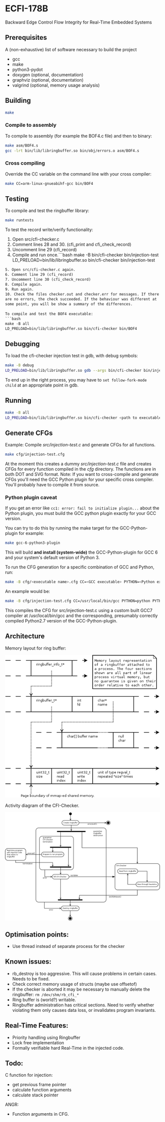 # ECFI-178B
Backward Edge Control Flow Integrity for Real-Time Embedded Systems

## Prerequisites
A (non-exhaustive) list of software necessary to build the project

- gcc
- make
- python3-pydot
- doxygen (optional, documentation)
- graphviz (optional, documentation)
- valgrind (optional, memory usage analysis)

## Building
```bash
make
```

### Compile to assembly ###
To compile to assembly (for example the BOF4.c file) and then to binary:
```bash
make asm/BOF4.s
gcc -lrt bin/lib/libringbuffer.so bin/obj/errors.o asm/BOF4.s
```

### Cross compiling
Override the CC variable on the command line with your cross compiler:
```bash
make CC=arm-linux-gnueabihf-gcc bin/BOF4
```

## Testing
To compile and test the ringbuffer library:
```bash
make runtests
```
To test the record write/verify functionality:
1. Open src/cfi-checker.c
2. Comment lines 28 and 30. (cfi_print and cfi_check_record)
3. Uncomment line 29 (cfi_record)
4. Compile and run once.```bash
make -B bin/cfi-checker bin/injection-test
LD_PRELOAD=bin/lib/libringbuffer.so bin/cfi-checker bin/injection-test
```
5. Open src/cfi-checker.c again.
6. Comment line 29 (cfi_record)
7. Uncomment line 30 (cfi_check_record)
8. Compile again.
9. Run again.
10. Check the files checker.out and checker.err for messages. If there are no errors, the check succeeded. If the behaviour was different at some point, you will be show a summary of the differences.

To compile and test the BOF4 executable:
```bash
make -B all
LD_PRELOAD=bin/lib/libringbuffer.so bin/cfi-checker bin/BOF4
```

## Debugging
To load the cfi-checker injection test in gdb, with debug symbols:
```bash
make -B debug 
LD_PRELOAD=bin/lib/libringbuffer.so gdb --args bin/cfi-checker bin/injection-test
```
To end up in the right process, you may have to `set follow-fork-mode child` at an appropriate point in gdb.

## Running
```bash
make -B all
LD_PRELOAD=bin/lib/libringbuffer.so bin/cfi-checker <path to executable>
```

## Generate CFGs ##
Example: Compile _src/injection-test.c_ and generate CFGs for all functions.
```bash
make cfg/injection-test.cfg
```
At the moment this creates a dummy _src/injection-test.c_ file and creates CFGs for every function compiled in the _cfg_ directory. The functions are in both DOT and SVG format.
Note: If you want to cross-compile and generate CFGs you'll need the GCC Python plugin for your specific cross compiler. You'll probably have to compile it from source.

### Python plugin caveat ###
If you get an error like `cc1: error: fail to initialize plugin...` about the Python plugin, you must build the GCC python plugin exactly for your GCC version.

You can try to do this by running the make target for the GCC-Python-plugin for example:
```bash
make gcc-6-python3-plugin
```
This will build **and install (system-wide)** the GCC-Python-plugin for GCC 6 and your system's default version of Python 3.

To run the CFG generation for a specific combination of GCC and Python, run:
```bash
make -B cfg/<executable name>.cfg CC=<GCC executable> PYTHON=<Python executable> PYTHONPATH=<GCC's plugin directory>/\${PYTHON}
```
An example would be:
```bash
make -B cfg/injection-test.cfg CC=/usr/local/bin/gcc PYTHON=python PYTHONPATH=/usr/local/lib/gcc/x86_64-pc-linux-gnu/7.0.0/plugin/\${PYTHON}
```
This compiles the CFG for src/injection-test.c using a custom built GCC7 compiler at /usr/local/bin/gcc and the corresponding, presumably correctly compiled Python2.7 version of the GCC-Python-plugin.

## Architecture ##
Memory layout for ring buffer:

![Please read include/ringbuffer.h if you cannot see this picture.](doc/diagrams/ringbuffer_memory.png "The memory layout of a ringbuffer in use.")

Activity diagram of the CFI-Checker.

![Please read src/cfi-checker.c if you cannot see this picture.](doc/diagrams/cfi-checker_activity.png "Activity diagram that shows how the processes interact.")

## Optimisation points:
- Use thread instead of separate process for the checker

## Known issues:
- rb_destroy is too aggressive. This will cause problems in certain cases. Needs to be fixed.
- Check correct memory usage of structs (maybe use offsetof)
- If the checker is aborted it may be necessary to manually delete the ringbuffer: ```rm /dev/shm/rb_cfi_*```
- Ring buffer is (world?) writable.
- Ringbuffer administration has critical sections. Need to verify whether violating them only causes data loss, or invalidates program invariants.

## Real-Time Features:
- Priority handling using Ringbuffer
- Lock free implementation
- Formally verifiable hard Real-Time in the injected code.

## Todo:
C function for injection:
- get previous frame pointer
- calculate function arguments
- calculate stack pointer

ANGR:
- Function arguments in CFG.
